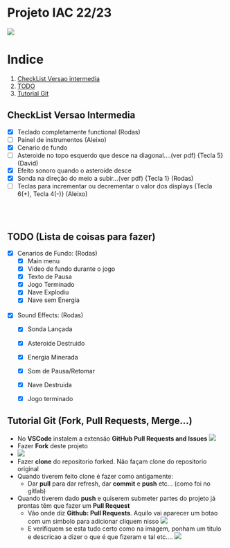 # Projeto IAC 22/23
![](banner.png)


# Indice
1. [CheckList Versao intermedia](#CheckList-Versao-Intermedia)
2. [TODO](#TODO) 
3. [Tutorial Git](#Tutorial-Git)

## CheckList Versao Intermedia
- [X] Teclado completamente functional (Rodas)
- [ ] Painel de instrumentos  (Aleixo)
- [X] Cenario de fundo
- [ ] Asteroide no topo esquerdo que desce na diagonal....(ver pdf) {Tecla 5}   (David)
- [X] Efeito sonoro quando o asteroide desce
- [X] Sonda na direção do meio a subir...(ver pdf) {Tecla 1}  (Rodas)
- [ ] Teclas para incrementar ou decrementar o valor dos displays {Tecla 6(+), Tecla 4(-)}  (Aleixo)

<br/><br/>

## TODO (Lista de coisas para fazer)
- [X] Cenarios de Fundo:    (Rodas)
  - [X] Main menu
  - [X] Video de fundo durante o jogo
  - [X] Texto de Pausa
  - [X] Jogo Terminado
  - [X] Nave Explodiu
  - [X] Nave sem Energia
<br/><br/>
- [X] Sound Effects:    (Rodas)
  - [X] Sonda Lançada
  - [X] Asteroide Destruido
  - [X] Energia Minerada
  - [X] Som de Pausa/Retomar
  - [X] Nave Destruida
  - [X] Jogo terminado


## Tutorial Git (Fork, Pull Requests, Merge...)
- No **VSCode** instalem a extensão **GitHub Pull Requests and Issues** ![ ](git-tutorial/pullreq_ext.PNG) 
- Fazer **Fork** deste projeto 
- ![ ](git-tutorial/Fork.PNG)
- Fazer **clone** do repositorio forked. Não façam clone do repositorio original
- Quando tiverem feito clone é fazer como antigamente:
  - Dar **pull** para dar refresh, dar **commit** e **push** etc... (como foi no gitlab)
- Quando tiverem dado **push** e quiserem submeter partes do projeto já prontas têm que fazer um **Pull Request**
  - Vão onde diz **Github: Pull Requests**. Aquilo vai aparecer um botao com um simbolo para adicionar cliquem nisso ![ ](git-tutorial/pullreq1.PNG)
  - E verifiquem se esta tudo certo como na imagem, ponham um titulo e descricao a dizer o que é que fizeram e tal etc.... ![ ](git-tutorial/pullreq2.PNG)
